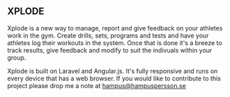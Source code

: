 ## XPLODE
Xplode is a new way to manage, report and give feedback on your athletes work in the gym. Create drills, sets, programs and tests and have your athletes log their workouts in the system. Once that is done it's a breeze to track results, give feedback and modify to suit the indivuals within your group.

Xplode is built on Laravel and Angular.js. It's fully responsive and runs on every device that has a web browser. If you would like to contribute to this project please drop me a note at hampus@hampuspersson.se